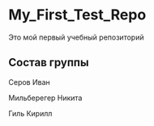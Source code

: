 # My_First_Test_Repo
Это мой первый учебный репозиторий

## Состав группы

Серов Иван

Мильберегер Никита

Гиль Кирилл
